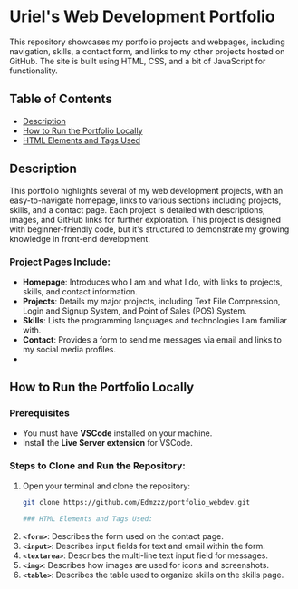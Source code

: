 # Uriel's Web Development Portfolio

This repository showcases my portfolio projects and webpages, including navigation, skills, a contact form, and links to my other projects hosted on GitHub. The site is built using HTML, CSS, and a bit of JavaScript for functionality.

## Table of Contents
- [Description](#description)
- [How to Run the Portfolio Locally](#how-to-run-the-portfolio-locally)
- [HTML Elements and Tags Used](#html-elements-and-tags-used)

## Description
This portfolio highlights several of my web development projects, with an easy-to-navigate homepage, links to various sections including projects, skills, and a contact page. Each project is detailed with descriptions, images, and GitHub links for further exploration. This project is designed with beginner-friendly code, but it's structured to demonstrate my growing knowledge in front-end development.

### Project Pages Include:
- **Homepage**: Introduces who I am and what I do, with links to projects, skills, and contact information.
- **Projects**: Details my major projects, including Text File Compression, Login and Signup System, and Point of Sales (POS) System.
- **Skills**: Lists the programming languages and technologies I am familiar with.
- **Contact**: Provides a form to send me messages via email and links to my social media profiles.
- 
## How to Run the Portfolio Locally

### Prerequisites
- You must have **VSCode** installed on your machine.
- Install the **Live Server extension** for VSCode.

### Steps to Clone and Run the Repository:
1. Open your terminal and clone the repository:
   ```bash
   git clone https://github.com/Edmzzz/portfolio_webdev.git

   ### HTML Elements and Tags Used:
1. **`<form>`**: Describes the form used on the contact page.
2. **`<input>`**: Describes input fields for text and email within the form.
3. **`<textarea>`**: Describes the multi-line text input field for messages.
4. **`<img>`**: Describes how images are used for icons and screenshots.
5. **`<table>`**: Describes the table used to organize skills on the skills page.

